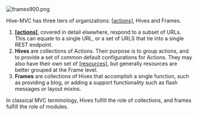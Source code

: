 ![frames900.png](/blog_image/frames700.png)

Hive-MVC has three tiers of organizations: [[actions]](Actions), Hives and Frames. 

1. **[[actions]](Actions)**, covered in detail elsewhere, respond to a subset of URLs. This can equate to a single URL, or a set of URLS that tie into a single REST endpoint. 
2. **Hives** are collections of Actions. Their purpose is to group actions, and to provide a set of common default configurations for Actions. They may also have their own set of [[resources]](Resources), but generally resources are better grouped at the Frame level.
3. **Frames** are collections of Hives that accomplish a single function, such as  providing a blog, or adding a support functionality such as flash messages or layout mixins. 

In classical MVC terminology, Hives fulfill the role of collections, and frames fulfill the role of modules.